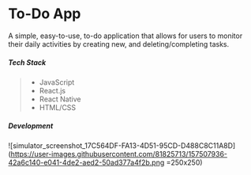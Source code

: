# To-Do App
A simple, easy-to-use, to-do application that allows for users to monitor their daily activities by creating new, and deleting/completing tasks.

##### Tech Stack
> * JavaScript
> * React.js
> * React Native
> * HTML/CSS


##### Development
![simulator_screenshot_17C564DF-FA13-4D51-95CD-D488C8C11A8D](https://user-images.githubusercontent.com/81825713/157507936-42a6c140-e041-4de2-aed2-50ad377a4f2b.png =250x250)
